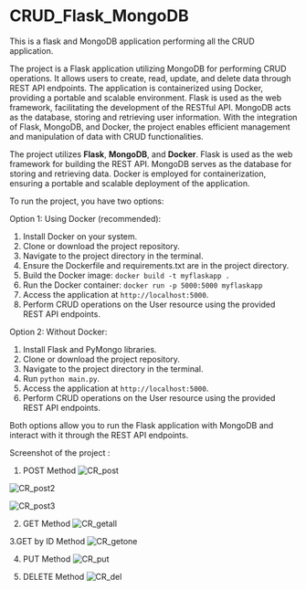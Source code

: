 # CRUD_Flask_MongoDB
This is a flask and MongoDB application performing all the CRUD application.

The project is a Flask application utilizing MongoDB for performing CRUD operations. It allows users to create, read, update, and delete data through REST API endpoints. The application is containerized using Docker, providing a portable and scalable environment. Flask is used as the web framework, facilitating the development of the RESTful API. MongoDB acts as the database, storing and retrieving user information. With the integration of Flask, MongoDB, and Docker, the project enables efficient management and manipulation of data with CRUD functionalities.

The project utilizes **Flask**, **MongoDB**, and **Docker**. Flask is used as the web framework for building the REST API. MongoDB serves as the database for storing and retrieving data. Docker is employed for containerization, ensuring a portable and scalable deployment of the application.

To run the project, you have two options:

Option 1: Using Docker (recommended):
1. Install Docker on your system.
2. Clone or download the project repository.
3. Navigate to the project directory in the terminal.
4. Ensure the Dockerfile and requirements.txt are in the project directory.
5. Build the Docker image: `docker build -t myflaskapp .`
6. Run the Docker container: `docker run -p 5000:5000 myflaskapp`
7. Access the application at `http://localhost:5000`.
8. Perform CRUD operations on the User resource using the provided REST API endpoints.

Option 2: Without Docker:
1. Install Flask and PyMongo libraries.
2. Clone or download the project repository.
3. Navigate to the project directory in the terminal.
4. Run `python main.py`.
5. Access the application at `http://localhost:5000`.
6. Perform CRUD operations on the User resource using the provided REST API endpoints.

Both options allow you to run the Flask application with MongoDB and interact with it through the REST API endpoints.


Screenshot of the project : 

1. POST Method
![CR_post](https://github.com/Krishankb/CRUD_Flask_MongoDB/assets/30771097/6df949e7-b10f-4d73-8127-6dcb90699320)

![CR_post2](https://github.com/Krishankb/CRUD_Flask_MongoDB/assets/30771097/b556275f-12dd-4bb2-87fb-c6cec89a762a)

![CR_post3](https://github.com/Krishankb/CRUD_Flask_MongoDB/assets/30771097/85e9e52c-d377-4d7d-bedc-987c05a4dbad)


2. GET Method
![CR_getall](https://github.com/Krishankb/CRUD_Flask_MongoDB/assets/30771097/e982caa0-f7a8-48d9-b070-a967d5a2087e)

3.GET by ID Method
![CR_getone](https://github.com/Krishankb/CRUD_Flask_MongoDB/assets/30771097/ce016d59-0e20-4d37-a4a4-075f7b8d5ad5)


4. PUT Method
![CR_put](https://github.com/Krishankb/CRUD_Flask_MongoDB/assets/30771097/e8afb524-bb42-4006-8a83-ebbd2fd458c6)


5. DELETE Method
![CR_del](https://github.com/Krishankb/CRUD_Flask_MongoDB/assets/30771097/75a8f3a2-fe66-47d8-a035-99a48df9ff09)

